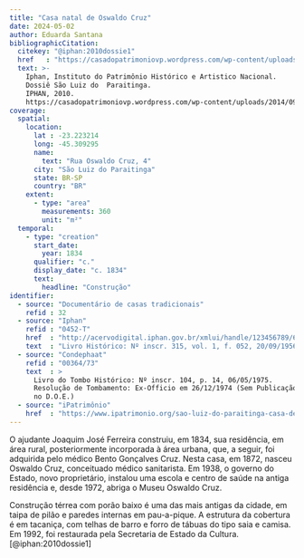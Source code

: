 ```yaml
---
title: "Casa natal de Oswaldo Cruz"
date: 2024-05-02
author: Eduarda Santana
bibliographicCitation:
  citekey: "@iphan:2010dossie1"
  href   : "https://casadopatrimoniovp.wordpress.com/wp-content/uploads/2014/09/dossie-sc3a3o-luiz-do-paraitinga-iphan.pdf"
  text: >-
    Iphan, Instituto do Patrimônio Histórico e Artistico Nacional.
    Dossiê São Luiz do  Paraitinga.
    IPHAN, 2010.
    https://casadopatrimoniovp.wordpress.com/wp-content/uploads/2014/09/dossie-sc3a3o-luiz-do-paraitinga-iphan.pdf.
coverage:
  spatial:
    location:
      lat : -23.223214
      long: -45.309295
      name: 
        text: "Rua Oswaldo Cruz, 4"
      city: "São Luiz do Paraitinga"
      state: BR-SP
      country: "BR"
    extent:
      - type: "area"
        measurements: 360
        unit: "m²"
  temporal:
    - type: "creation"
      start_date:
        year: 1834
      qualifier: "c."
      display_date: "c. 1834"
      text:
        headline: "Construção"
identifier:
  - source: "Documentário de casas tradicionais"
    refid : 32
  - source: "Iphan"
    refid : "0452-T"
    href  : "http://acervodigital.iphan.gov.br/xmlui/handle/123456789/6099?discover?rpp=10&etal=0&query=Casa+de+Oswaldo+Cruz"
    text  : "Livro Histórico: Nº inscr. 315, vol. 1, f. 052, 20/09/1956"
  - source: "Condephaat"
    refid : "00364/73"
    text  : >
      Livro do Tombo Histórico: Nº inscr. 104, p. 14, 06/05/1975.
      Resolução de Tombamento: Ex-Officio em 26/12/1974 (Sem Publicação
      no D.O.E.)
  - source: "iPatrimônio"
    href  : "https://www.ipatrimonio.org/sao-luiz-do-paraitinga-casa-de-oswaldo-cruz/"
---
```


O ajudante Joaquim José Ferreira construiu, em 1834, sua residência, em área rural, posteriormente incorporada à área urbana, que, a seguir, foi adquirida pelo médico Bento Gonçalves Cruz. Nesta casa, em 1872, nasceu Oswaldo Cruz, conceituado médico sanitarista. Em 1938, o governo do Estado, novo proprietário, instalou uma escola e centro de saúde na antiga residência e, desde 1972, abriga o Museu Oswaldo Cruz. 

Construção térrea com porão baixo é uma das mais antigas da cidade, em taipa de pilão e paredes internas em pau-a-pique. A estrutura da cobertura é em tacaniça, com telhas de barro e forro de tábuas do tipo saia e camisa. Em 1992, foi restaurada pela Secretaria de Estado da Cultura. [@iphan:2010dossie1]
